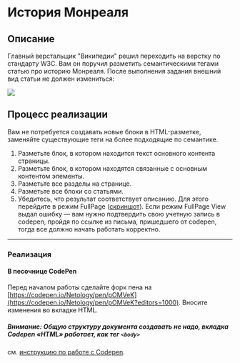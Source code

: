 # История Монреаля

## Описание

Главный верстальщик "Википедии" решил переходить на верстку по стандарту W3C. Вам он поручил разметить семантическими тегами статью про историю Монреаля. После выполнения задания внешний вид статьи не должен измениться:

![](https://netology-code.github.io/html-2-homeworks/sources/2-1/montreal-before.jpg)

## Процесс реализации
Вам не потребуется создавать новые блоки в HTML-разметке, заменяйте существующие теги на более подходящие по семантике. 

1. Разметьте блок, в котором находится текст основного контента страницы.
2. Разметьте блок, в котором находятся связанные с основным контентом элементы.
3. Разметьте все разделы на странице.
4. Разметьте все блоки со статьями.
5. Убедитесь, что результат соответствует описанию. Для этого перейдите в режим FullPage ([скриншот](/pcsdev_html/sources/screen.md)). Если режим FullPage View выдал ошибку — вам нужно подтвердить свою учетную запись в codepen, пройдя по ссылке из письма, пришедшего от codepen, тогда все должно начать работать корректно.

---

### Реализация

#### В песочнице CodePen

Перед началом работы сделайте форк пена на [https://codepen.io/Netology/pen/pOMVeK](https://codepen.io/Netology/pen/pOMVeK?editors=1000). Вносите изменения во вкладке HTML.

##### Внимание: Общую структуру документа создавать не надо, вкладка Codepen «HTML» работает, как тег `<body>`
см. [инструкцию по работе с Codepen](https://github.com/netology-code/guides/tree/master/codepen).
